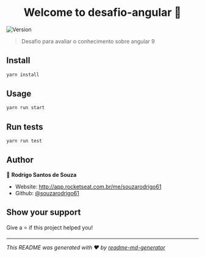 <h1 align="center">Welcome to desafio-angular 👋</h1>
<p>
  <img alt="Version" src="https://img.shields.io/badge/version-0.1.0-blue.svg?cacheSeconds=2592000" />
</p>

> Desafio para avaliar o conhecimento sobre angular 9

## Install

```sh
yarn install
```

## Usage

```sh
yarn run start
```

## Run tests

```sh
yarn run test
```

## Author

👤 **Rodrigo Santos de Souza**

* Website: http://app.rocketseat.com.br/me/souzarodrigo61
* Github: [@souzarodrigo61](https://github.com/souzarodrigo61)

## Show your support

Give a ⭐️ if this project helped you!

***
_This README was generated with ❤️ by [readme-md-generator](https://github.com/kefranabg/readme-md-generator)_